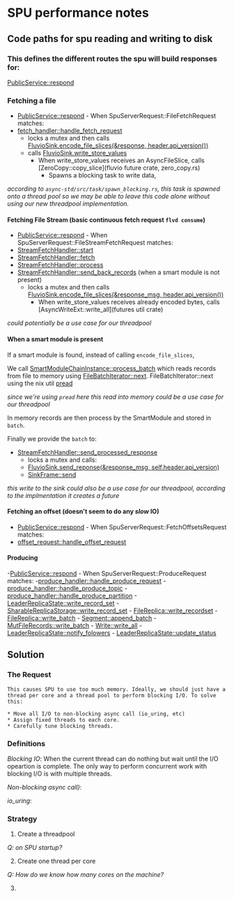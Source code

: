 # SPU performance notes

## Code paths for spu reading and writing to disk

### This defines the different routes the spu will build responses for: 

[PublicService::respond](src/services/public/mod.rs)

### Fetching a file
- [PublicService::respond](src/services/public/mod.rs) - When SpuServerRequest::FileFetchRequest matches:
- [fetch_handler::handle_fetch_request](src/services/public/fetch_handler.rs)
    - locks a mutex and then calls [FluvioSink.encode_file_slices(&response, header.api_version())](../fluvio-socket/src/sink.rs)
    - calls [FluvioSink.write_store_values](../fluvio-socket/src/sink.rs)
      - When write_store_values receives an AsyncFileSlice, calls [ZeroCopy::copy_slice](fluvio future crate, zero_copy.rs)
        - Spawns a blocking task to write data,

_according to `async-std/src/task/spawn_blocking.rs`, this task is spawned onto a thread pool so we may be able to leave this code alone without using our new threadpool implementation._

#### Fetching File Stream (basic continuous fetch request `flvd consume`)
- [PublicService::respond](src/services/public/mod.rs) - When SpuServerRequest::FileStreamFetchRequest matches:
- [StreamFetchHandler::start](src/services/public/stream_fetch.rs)
- [StreamFetchHandler::fetch](src/services/public/stream_fetch.rs)
- [StreamFetchHandler::process](src/services/public/stream_fetch.rs)
- [StreamFetchHandler::send_back_records](src/services/public/stream_fetch.rs)
    (when a smart module is not present)
    - locks a mutex and then calls [FluvioSink.encode_file_slices(&response_msg, header.api_version())](../fluvio-socket/src/sink.rs)
      - When write_store_values receives already encoded bytes, calls [AsyncWriteExt::write_all](futures util crate)
  
_could potentially be a use case for our threadpool_

#### When a smart module is present

If a smart module is found, instead of calling `encode_file_slices`,

We call [SmartModuleChainInstance::process_batch](src/smartengine/batch.rs) which reads records from file to memory
using [FileBatchIterator::next](src/smartengine/file_batch.rs). FileBatchIterator::next using the nix util [pread](nix/src/sys/uio.rs)

_since we're using `pread` here this read into memory could be a use case for our threadpool_

In memory records are then process by the SmartModule and stored in `batch`.

Finally we provide the `batch` to:
- [StreamFetchHandler::send_processed_response](src/services/public/stream_fetch.rs)
    - locks a mutex and calls:
    - [FluvioSink.send_reponse(&response_msg, self.header.api_version)](../fluvio-socket/src/sink.rs)
    - [SinkFrame::send](futures_util/src/sink/mod.rs)

_this write to the sink could also be a use case for our threadpool, according to the implmentation it creates a future_
    
#### Fetching an offset (doesn't seem to do any _slow_ IO)
- [PublicService::respond](src/services/public/mod.rs) - When SpuServerRequest::FetchOffsetsRequest matches:
- [offset_request::handle_offset_request](src/services/public/offset_request.rs)

#### Producing
-[PublicService::respond](src/services/public/mod.rs) - When SpuServerRequest::ProduceRequest matches:
  -[produce_handler::handle_produce_request](src/services/public/produce_handler.rs)
    -[produce_handler::handle_produce_topic](src/services/public/produce_handler.rs)
      -[produce_handler::handle_produce_partition](src/services/public/produce_handler.rs)
        -[LeaderReplicaState::write_record_set](src/replication/leader/replica_state.rs)
          - [SharableReplicaStorage::write_record_set](src/storage/mod.rs)
            - [FileReplica::write_recordset](../fluvio-storage/src/replica.rs)
              - [FileReplica::write_batch](../fluvio-storage/src/replica.rs)
                - [Segment::append_batch](../fluvio-storage/src/segment.rs)
                  - [MutFileRecords::write_batch](../fluvio-storage/src/mut_records.rs)
                    - [Write::write_all](std/src/io/mod.rs)
          - [LeaderReplicaState::notify_folowers](src/replication/leader/replica_state.rs)
          - [LeaderReplicaState::update_status](src/replication/leader/replica_state.rs)

## Solution

### The Request

```
This causes SPU to use too much memory. Ideally, we should just have a thread per core and a thread pool to perform blocking I/O. To solve this:

* Move all I/O to non-blocking async call (io_uring, etc)
* Assign fixed threads to each core.
* Carefully tune blocking threads.
```

### Definitions

_Blocking IO_: When the current thread can do nothing but wait until the I/O opeartion is complete. The only way to perform concurrent work with blocking I/O is with multiple threads.

_Non-blocking async call)_: 

_io\_uring_:

### Strategy

1. Create a threadpool
   
_Q: on SPU startup?_

2. Create one thread per core

_Q: How do we know how many cores on the machine?_

3. 